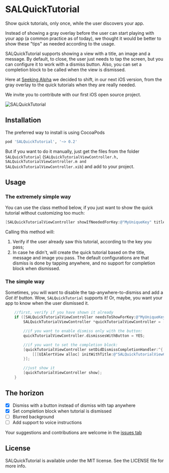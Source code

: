 SALQuickTutorial
================

Show quick tutorials, only once, while the user discovers your app.

Instead of showing a gray overlay before the user can start playing with your app (a common practice as of today), we thought it would be better to show these "tips" as needed according to the usage.

SALQuickTutorial supports showing a view with a title, an image and a message. By default, to close, the user just needs to tap the screen, but you can configure it to work with a dismiss button. Also, you can set a completion block to be called when the view is dismissed.

Here at [Seeking Alpha](http://www.seekingalpha.com) we decided to shift, in our next iOS version, from the gray overlay to the quick tutorials when they are really needed.

We invite you to contribute with our first iOS open source project.

![SALQuickTutorial](https://raw.github.com/seekingalpha/SALQuickTutorial/master/SALQTScreenshot.png)

## Installation
The preferred way to install is using CocoaPods

```ruby
pod 'SALQuickTutorial', '~> 0.2'
```

But if you want to do it manually, just get the files from the folder `SALQuickTutorial` (`SALQuickTutorialViewController.h, SALQuickTutorialViewController.m and SALQuickTutorialViewController.xib`) and add to your project.

## Usage

### The extremely simple way
You can use the class method below, if you just want to show the quick tutorial without customizing too much:

```objective-c
[SALQuickTutorialViewController showIfNeededForKey:@"MyUniqueKey" title:@"This feature is awesome" message:@"It's the best feature ever developed in an iOS app" image:[UIImage imageNamed:@"myFeatureImage"]];
```

Calling this method will:

1. Verify if the user already saw this tutorial, according to the key you pass;
2. In case he didn't, will create the quick tutorial based on the title, message and image you pass. The default configurations are that dismiss is done by tapping anywhere, and no support for completion block when dismissed.

### The simple way

Sometimes, you will want to disable the tap-anywhere-to-dismiss and add a *Got it!* button. Wow, `SALQuickTutorial` supports it! Or, maybe, you want your app to know when the user dismissed it.

```objective-c
    //first, verify if you have shown it already
    if ([SALQuickTutorialViewController needsToShowForKey:@"MyUniqueKey"]) {
        SALQuickTutorialViewController *quickTutorialViewController = [[SALQuickTutorialViewController alloc] initWithKey:@"MyUniqueKey" title:@"This feature is awesome" message:@"It's the best feature ever developed in an iOS app" image:[UIImage imageNamed:@"myFeatureImage"]];

        //if you want to enable dismiss only with the button:
        quickTutorialViewController.dismissesWithButton = YES;

        //if you want to set the completion block:
        [quickTutorialViewController setDidDismissCompletionHandler:^{
            [[[UIAlertView alloc] initWithTitle:@"SALQuickTutorialViewController supports completion block" message:[NSString stringWithFormat:@"Quick tutorial with key %@ was dismissed", @"MyUniqueKey"] delegate:nil cancelButtonTitle:nil otherButtonTitles:@"OK", nil] show];
        }];

        //just show it
        [quickTutorialViewController show];
    }
```
## The horizon

- [x] Dismiss with a button instead of dismiss with tap anywhere
- [x] Set completion block when tutorial is dismissed
- [ ] Blurred background
- [ ] Add support to voice instructions

Your suggestions and contributions are welcome in the [issues tab](https://github.com/seekingalpha/SALQuickTutorial/issues)

## License

SALQuickTutorial is available under the MIT license. See the LICENSE file for more info.
